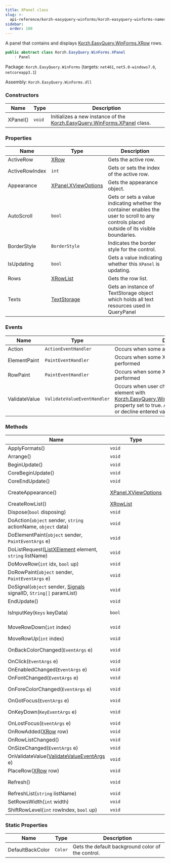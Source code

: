```yaml
---
title: XPanel class
slug: >-
  api-reference/korzh-easyquery-winforms/korzh-easyquery-winforms-namespace/xpanel-class
sidebar:
  order: 100
---
```


A panel that contains and displays [Korzh.EasyQuery.WinForms.XRow](///easyquery/docs/api-reference/korzh-easyquery-winforms/korzh-easyquery-winforms-namespace/xrow-class) rows.
```csharp
public abstract class Korzh.EasyQuery.WinForms.XPanel
    : Panel

```
Package: `Korzh.EasyQuery.WinForms` (targets: `net461`, `net5.0-windows7.0`, `netcoreapp3.1`)

Assembly: `Korzh.EasyQuery.WinForms.dll`

### Constructors

| Name | Type | Description | 
| --- | --- | --- | 
| XPanel() | `void` | Initializes a new instance of the [Korzh.EasyQuery.WinForms.XPanel](///easyquery/docs/api-reference/korzh-easyquery-winforms/korzh-easyquery-winforms-namespace/xpanel-class) class. | 


### Properties

| Name | Type | Description | 
| --- | --- | --- | 
| ActiveRow | [XRow](///easyquery/docs/api-reference/korzh-easyquery-winforms/korzh-easyquery-winforms-namespace/xrow-class) | Gets the active row. | 
| ActiveRowIndex | `int` | Gets or sets the index of the active row. | 
| Appearance | [XPanel.XViewOptions](///easyquery/docs/api-reference/korzh-easyquery-winforms/korzh-easyquery-winforms-namespace/xpanel-xviewoptions-class) | Gets the appearance object. | 
| AutoScroll | `bool` | Gets or sets a value indicating whether the container enables the user to scroll to any controls placed outside of its visible boundaries. | 
| BorderStyle | `BorderStyle` | Indicates the border style for the control. | 
| IsUpdating | `bool` | Gets a value indicating whether this `XPanel` is updating. | 
| Rows | [XRowList](///easyquery/docs/api-reference/korzh-easyquery-winforms/korzh-easyquery-winforms-namespace/xrowlist-class) | Gets the row list. | 
| Texts | [TextStorage](///easyquery/docs/api-reference/korzh-easyquery/korzh-utils-namespace/textstorage-class) | Gets an instance of TextStorage object which holds all text resources used in QueryPanel | 


### Events

| Name | Type | Description | 
| --- | --- | --- | 
| Action | `ActionEventHandler` | Occurs when some action is performed | 
| ElementPaint | `PaintEventHandler` | Occurs when some XPanel element painting is performed | 
| RowPaint | `PaintEventHandler` | Occurs when some XPanel row painting is performed | 
| ValidateValue | `ValidateValueEventHandler` | Occurs when user changes a value of some element with [Korzh.EasyQuery.WinForms.XElement.NeedValidate](///easyquery/docs/api-reference/korzh-easyquery-winforms/korzh-easyquery-winforms-namespace/xelement-class) property set to true.  Allows to validate and accept or decline entered value. | 


### Methods

| Name | Type | Description | 
| --- | --- | --- | 
| ApplyFormats() | `void` | Applies the formats used in panel to all rows. | 
| Arrange() | `void` | Arranges the rows. | 
| BeginUpdate() | `void` | Begins the update process. | 
| CoreBeginUpdate() | `void` | Can be overridden to do some special processing on update start. | 
| CoreEndUpdate() | `void` | Can be overridden to do some special processing on update finish. | 
| CreateAppearance() | [XPanel.XViewOptions](///easyquery/docs/api-reference/korzh-easyquery-winforms/korzh-easyquery-winforms-namespace/xpanel-xviewoptions-class) | Virtual method that creates [Korzh.EasyQuery.WinForms.XPanel.XViewOptions](///easyquery/docs/api-reference/korzh-easyquery-winforms/korzh-easyquery-winforms-namespace/xpanel-class) object used in [Korzh.EasyQuery.WinForms.XPanel](///easyquery/docs/api-reference/korzh-easyquery-winforms/korzh-easyquery-winforms-namespace/xpanel-class). | 
| CreateRowList() | [XRowList](///easyquery/docs/api-reference/korzh-easyquery-winforms/korzh-easyquery-winforms-namespace/xrowlist-class) | Virtual method that creates list of rows. | 
| Dispose(`bool` disposing) | `void` | Clean up any resources being used. | 
| DoAction(`object` sender, `string` actionName, `object` data) | `void` | Performs the action and/or raises [Korzh.EasyQuery.WinForms.XPanel.Action](///easyquery/docs/api-reference/korzh-easyquery-winforms/korzh-easyquery-winforms-namespace/xpanel-class) event. | 
| DoElementPaint(`object` sender, `PaintEventArgs` e) | `void` | Handles Paint event of any element added into the panel. | 
| DoListRequest([ListXElement](///easyquery/docs/api-reference/korzh-easyquery-winforms/korzh-easyquery-winforms-namespace/listxelement-class) element, `string` listName) | `void` | Virtual method for filling the list of [Korzh.EasyQuery.WinForms.ListXElement](///easyquery/docs/api-reference/korzh-easyquery-winforms/korzh-easyquery-winforms-namespace/listxelement-class). | 
| DoMoveRow(`int` idx, `bool` up) | `void` | Virtual method for Ctrl+Arrow signal processing. | 
| DoRowPaint(`object` sender, `PaintEventArgs` e) | `void` | Handles Paint event of any row added into the panel. | 
| DoSignal(`object` sender, [Signals](///easyquery/docs/api-reference/korzh-easyquery-winforms/korzh-easyquery-winforms-namespace/signals-enum) signalID, `String[]` paramList) | `void` | Processes the internal signal. | 
| EndUpdate() | `void` | Ends the update process. | 
| IsInputKey(`Keys` keyData) | `bool` | Determines whether the specified key is a regular  input key or a special key that requires preprocessing. | 
| MoveRowDown(`int` index) | `void` | Moves the row to one position down (taking into account the level of other rows). | 
| MoveRowUp(`int` index) | `void` | Moves the row to one position up (taking into account the level of other rows). | 
| OnBackColorChanged(`EventArgs` e) | `void` | Overrides `System.Windows.Forms.Control.OnBackColorChanged(System.EventArgs)`. | 
| OnClick(`EventArgs` e) | `void` | Overrides `System.Windows.Forms.Control.OnClick(System.EventArgs)`. | 
| OnEnabledChanged(`EventArgs` e) | `void` | Raises the `System.Windows.Forms.Control.EnabledChanged` event. | 
| OnFontChanged(`EventArgs` e) | `void` | Overrides `System.Windows.Forms.Control.OnFontChanged(System.EventArgs)`. | 
| OnForeColorChanged(`EventArgs` e) | `void` | Overrides `System.Windows.Forms.Control.OnForeColorChanged(System.EventArgs)`. | 
| OnGotFocus(`EventArgs` e) | `void` | Overrides `System.Windows.Forms.Control.OnGotFocus(System.EventArgs)`. | 
| OnKeyDown(`KeyEventArgs` e) | `void` | Overrides `System.Windows.Forms.Control.OnKeyDown(System.Windows.Forms.KeyEventArgs)`. | 
| OnLostFocus(`EventArgs` e) | `void` | Overrides `System.Windows.Forms.Control.OnLostFocus(System.EventArgs)`. | 
| OnRowAdded([XRow](///easyquery/docs/api-reference/korzh-easyquery-winforms/korzh-easyquery-winforms-namespace/xrow-class) row) | `void` | Virtual method that is called when the row is added. | 
| OnRowListChanged() | `void` | Virtual method that is called when the list of rows is changed. | 
| OnSizeChanged(`EventArgs` e) | `void` | Overrides `System.Windows.Forms.Control.OnSizeChanged(System.EventArgs)`. | 
| OnValidateValue([ValidateValueEventArgs](///easyquery/docs/api-reference/korzh-easyquery-winforms/korzh-easyquery-winforms-namespace/validatevalueeventargs-class) e) | `void` | Raises the ValidateValue event. | 
| PlaceRow([XRow](///easyquery/docs/api-reference/korzh-easyquery-winforms/korzh-easyquery-winforms-namespace/xrow-class) row) | `void` | Insert row into the list of [Korzh.EasyQuery.WinForms.XPanel](///easyquery/docs/api-reference/korzh-easyquery-winforms/korzh-easyquery-winforms-namespace/xpanel-class) controls. | 
| Refresh() | `void` | Forces the control to invalidate its client area and immediately redraw  itself and any child controls.  Overrides `System.Windows.Forms.Control.Refresh`. | 
| RefreshList(`string` listName) | `void` | Refreshes the list with specified name in all elements of all rows | 
| SetRowsWidth(`int` width) | `void` | Sets the width of the rows. | 
| ShiftRowLevel(`int` rowIndex, `bool` up) | `void` | Shifts the row level. | 


### Static Properties

| Name | Type | Description | 
| --- | --- | --- | 
| DefaultBackColor | `Color` | Gets the default background color of the control. |

